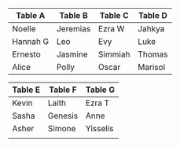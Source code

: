 | Table A | Table B | Table C | Table D |
| --- | --- | --- | --- |
|Noelle|Jeremias|Ezra W|Jahkya|
|Hannah G|Leo|Evy|Luke|
|Ernesto|Jasmine|Simmiah|Thomas|
|Alice|Polly|Oscar|Marisol|

| Table E | Table F | Table G |
| --- | --- | --- |
|Kevin|Laith|Ezra T|
|Sasha|Genesis|Anne|
|Asher|Simone|Yisselis|
||||